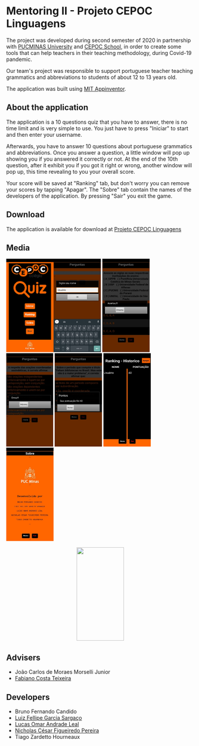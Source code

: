 # Mentoring II - Projeto CEPOC Linguagens
The project was developed during second semester of 2020 in partnership with [PUCMINAS University](https://www.pucpcaldas.br/) and 
[CEPOC School](http://cepoc.com.br/), in order to create some tools that can help teachers in their teaching methodology, during Covid-19 pandemic. 

Our team's project was responsible to support portuguese teacher teaching grammatics and abbreviations to students of about 12 to 13 years old.

The application was built using [MIT Appinventor](https://appinventor.mit.edu/).

## About the application

The application is a 10 questions quiz that you have to answer, there is no time limit and is very simple to use. 
You just have to press "Iniciar" to start and then enter your username. 

Afterwards, you have to answer 10 questions about portuguese grammatics and abbreviations. 
Once you answer a question, a little window will pop up showing you if you answered it correctly or not. At the end of the 10th question, 
after it exhibit you if you got it right or wrong, another window will pop up, this time revealing to you your overall score. 

Your score will be saved at "Ranking" tab, but don't worry you can remove your scores by tapping "Apagar".
The "Sobre" tab contain the names of the developers of the application.
By pressing "Sair" you exit the game. 

## Download

The application is available for download at [Projeto CEPOC Linguagens](https://mega.nz/file/Iognkaya#xB5JyBMbw21uf02GKDjZ2NmbKWgODO3dtfmDA_mX-yw) 

## Media

<p align="left" >
  
  <img align="left" src="media/1.png" width="127px" height="250px">
  <img display="inline" src="media/2.jpeg" width="127px" height="250px">
  <img display="inline" src="media/3.jpeg" width="127px" height="250px">
  <img display="inline" src="media/4.jpeg" width="126px" height="250px">
  <img display="inline" src="media/5.jpeg" width="127px" height="250px">
  <img display="inline" src="media/6.jpeg" width="127px" height="250px">
  <img display="inline" src="media/7.jpeg" width="127px" height="250px">
  
</p>

<p align="center" >
  <img src="media/Mentoring_II_CEPOC_Linguagens.gif" width="127" height="250"/>
</p>
  
## Advisers 

* João Carlos de Moraes Morselli Junior
* [Fabiano Costa Teixeira](https://github.com/fabianocostateixeira)

## Developers 

* Bruno Fernando Candido
* [Luiz Fellipe Garcia Sargaço](https://github.com/LuizFGarcia)
* [Lucas Omar Andrade Leal](https://github.com/lucasoal)
* [Nicholas César Figueiredo Pereira](https://github.com/nicholascfp)
* Tiago Zardetto Hourneaux
